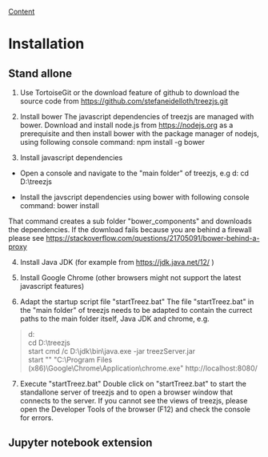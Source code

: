 [Content](../README.md)

# Installation

## Stand allone

1. Use TortoiseGit or the download feature of github to download the source code from
https://github.com/stefaneidelloth/treezjs.git

2. Install bower
The javascript dependencies of treezjs are managed with bower. Download and install node.js
from https://nodejs.org as a prerequisite and then install bower with the package manager
of nodejs, using following console command:
npm install -g bower

3. Install javascript dependencies
* Open a console and navigate to the "main folder" of treezjs, e.g
d:
cd D:\treezjs

* Install the javscript dependencies using bower with following console command:
bower install

That command creates a sub folder "bower_components" and downloads the dependencies.
If the download fails because you are behind a firewall please see 
https://stackoverflow.com/questions/21705091/bower-behind-a-proxy

4. Install Java JDK (for example from https://jdk.java.net/12/ )

5. Install Google Chrome (other browsers might not support the latest javascript features)

6. Adapt the startup script file "startTreez.bat"
The file "startTreez.bat" in the "main folder" of treezjs needs to be adapted to contain
the currect paths to the main folder itself, Java JDK and chrome, e.g. 

>d:<br>
>cd D:\treezjs<br>
>start cmd /c D:\jdk\bin\java.exe -jar treezServer.jar<br>
>start "" "C:\Program Files (x86)\Google\Chrome\Application\chrome.exe" http://localhost:8080/

7. Execute "startTreez.bat" 
Double click on "startTreez.bat" to start the standallone server of treezjs and to open a browser
window that connects to the server. If you cannot see the views of treezjs, please open the
Developer Tools of the browser (F12) and check the console for errors. 

## Jupyter notebook extension

